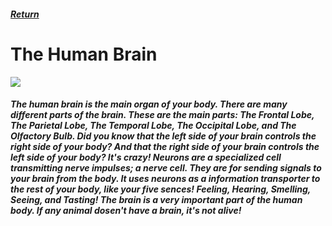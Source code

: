 <html>
  <head>
    <title>Ian's Wiki - The Brain</title>
  </head>
  <body>
    <h5>
      <a href="index.md">Return</a>
    </h5>
    <h1>The Human Brain</h1>
    <img src="https://premierneurologycenter.com//srv/htdocs/wp-content/uploads/2021/07/shutterstock_305273708-min-1024x768.jpg"></a>
    <h5>
      <p>
        The human brain is the main organ of your body. There are many different parts of the brain. These are the main parts: The Frontal Lobe, The Parietal Lobe, The Temporal Lobe, The Occipital Lobe, and The Olfactory Bulb. Did you know that the left side of your brain controls the right side of your body? And that the right side of your brain controls the left side of your body? It's crazy! Neurons are a specialized cell transmitting nerve impulses; a nerve cell. They are for sending signals to your brain from the body. It uses neurons as a information transporter to the rest of your body, like your five sences! Feeling, Hearing, Smelling, Seeing, and Tasting! The brain is a very important part of the human body. If any animal dosen't have a brain, it's not alive!
      </p>
    </h5>
  </body>
</html>
